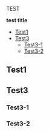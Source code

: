 TEST

<!-- START doctoc generated TOC please keep comment here to allow auto update -->
<!-- DON'T EDIT THIS SECTION, INSTEAD RE-RUN doctoc TO UPDATE -->
**test title**

- [Test1](#test1)
- [Test3](#test3)
  - [Test3-1](#test3-1)
  - [Test3-2](#test3-2)

<!-- END doctoc generated TOC please keep comment here to allow auto update -->

## Test1
## Test3
### Test3-1
### Test3-2
